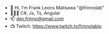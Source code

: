 - 👋 Hi, I’m Frank Leons Malisawa "@frinnolab"
- 🧑🏽‍💻 C#, Js, Ts, Angular
- 📫 dev.frinno@gmail.com
- 📺 Twitch: https://www.twitch.tv/frinnolabio

<!---
frinnolab/frinnolab is a ✨ special ✨ repository because its `README.md` (this file) appears on your GitHub profile.
You can click the Preview link to take a look at your changes.
--->
